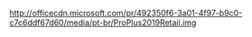 http://officecdn.microsoft.com/pr/492350f6-3a01-4f97-b9c0-c7c6ddf67d60/media/pt-br/ProPlus2019Retail.img
